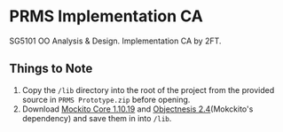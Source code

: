 # PRMS Implementation CA
SG5101 OO Analysis & Design. Implementation CA by 2FT.

## Things to Note
1. Copy the `/lib` directory into the root of the project from the provided source in `PRMS Prototype.zip` before opening.
2. Download [Mockito Core 1.10.19][1] and [Objectnesis 2.4][2](Mokckito's dependency) and save them in into `/lib`.

[1]: http://central.maven.org/maven2/org/mockito/mockito-core/1.10.19/mockito-core-1.10.19.jar
[2]: http://central.maven.org/maven2/org/objenesis/objenesis/2.4/objenesis-2.4.jar